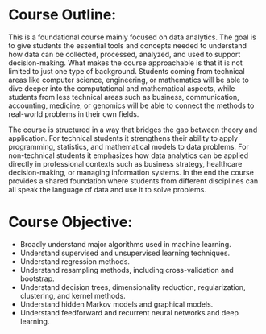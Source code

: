 # Course Outline:
This is a foundational course mainly focused on data analytics. The goal is to give students the essential tools and concepts needed to understand how data can be collected, processed, analyzed, and used to support decision-making. What makes the course approachable is that it is not limited to just one type of background. Students coming from technical areas like computer science, engineering, or mathematics will be able to dive deeper into the computational and mathematical aspects, while students from less technical areas such as business, communication, accounting, medicine, or genomics will be able to connect the methods to real-world problems in their own fields.

The course is structured in a way that bridges the gap between theory and application. For technical students it strengthens their ability to apply programming, statistics, and mathematical models to data problems. For non-technical students it emphasizes how data analytics can be applied directly in professional contexts such as business strategy, healthcare decision-making, or managing information systems. In the end the course provides a shared foundation where students from different disciplines can all speak the language of data and use it to solve problems.

# Course Objective: 
- Broadly understand major algorithms used in machine learning.
- Understand supervised and unsupervised learning techniques.
- Understand regression methods.
- Understand resampling methods, including cross-validation and bootstrap.
- Understand decision trees, dimensionality reduction, regularization, clustering, and kernel methods.
- Understand hidden Markov models and graphical models.
- Understand feedforward and recurrent neural networks and deep learning.


